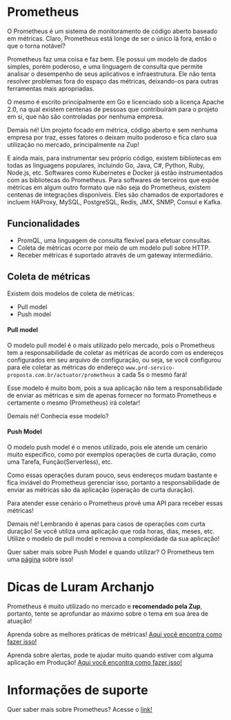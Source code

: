 # Prometheus

O Prometheus é um sistema de monitoramento de código aberto baseado em métricas. Claro, Prometheus está longe de ser o 
único lá fora, então o que o torna notável?

Prometheus faz uma coisa e faz bem. Ele possui um modelo de dados simples, porém poderoso, e uma linguagem de consulta 
que permite analisar o desempenho de seus aplicativos e infraestrutura. Ele não tenta resolver problemas fora do espaço 
das métricas, deixando-os para outras ferramentas mais apropriadas.

O mesmo é escrito principalmente em Go e licenciado sob a licença Apache 2.0, na qual existem centenas de pessoas que 
contribuíram para o projeto em si, que não são controladas por nenhuma empresa.

Demais né! Um projeto focado em métrica, código aberto e sem nenhuma empresa por traz, esses fatores o deixam muito 
poderoso e fica claro sua utilização no mercado, principalmente na Zup!

E ainda mais, para instrumentar seu próprio código, existem bibliotecas em todas as linguagens populares, incluindo Go, 
Java, C#, Python, Ruby, Node.js, etc. Softwares como Kubernetes e Docker já estão instrumentados com as bibliotecas do 
Prometheus. Para softwares de terceiros que expõe métricas em algum outro formato que não seja do Prometheus, existem 
centenas de integrações disponíveis. Eles são chamados de exportadores e incluem HAProxy, MySQL, PostgreSQL, Redis, 
JMX, SNMP, Consul e Kafka.

## Funcionalidades

* PromQL, uma linguagem de consulta flexível para efetuar consultas.
* Coleta de métricas ocorre por meio de um modelo pull sobre HTTP.
* Receber métricas é suportado através de um gateway intermediário.

## Coleta de métricas

Existem dois modelos de coleta de métricas:

- Pull model
- Push model

#### Pull model

O modelo pull model é o mais utilizado pelo mercado, pois o Prometheus tem a responsabilidade de coletar as métricas de 
acordo com os endereços configurados em seu arquivo de configuração, ou seja, se você configurou para ele coletar as métricas 
do endereço `www.prd-servico-proposta.com.br/actuator/prometheus` a cada 5s o mesmo fará!

Esse modelo é muito bom, pois a sua aplicação não tem a responsabilidade de enviar as métricas e sim de apenas fornecer 
no formato Prometheus e certamente o mesmo (Prometheus) irá coletar!

Demais né! Conhecia esse modelo?

#### Push Model

O modelo push model é o menos utilizado, pois ele atende um cenário muito específico, como por exemplos operações de 
curta duração, como uma Tarefa, Função(Serverless), etc.

Como essas operações duram pouco, seus endereços mudam bastante e fica inviável do Prometheus gerenciar isso, portanto a 
responsabilidade de enviar as métricas são da aplicação (operação de curta duração).

Para atender esse cenário o Prometheus provê uma API para receber essas métricas!

Demais né! Lembrando é apenas para casos de operações com curta duração! Se você utiliza uma aplicação que roda horas, 
dias, meses, etc. Utilize o modelo de pull model e remova a complexidade da sua aplicação!

Quer saber mais sobre Push Model e quando utilizar? O Prometheus tem uma [página](https://prometheus.io/docs/practices/pushing/) sobre isso!

# Dicas de Luram Archanjo

Prometheus é muito utilizado no mercado e **recomendado pela Zup**, portanto, tente se aprofundar ao 
máximo sobre o tema em sua área de atuação!

Aprenda sobre as melhores práticas de métricas! [Aqui você encontra como fazer isso!](https://prometheus.io/docs/practices/naming/)

Aprenda sobre alertas, pode te ajudar muito quando estiver com alguma aplicação em Produção! [Aqui você encontra como fazer isso!](https://prometheus.io/docs/alerting/latest/overview/)

# Informações de suporte

Quer saber mais sobre Prometheus? Acesse o [link!](https://prometheus.io/)